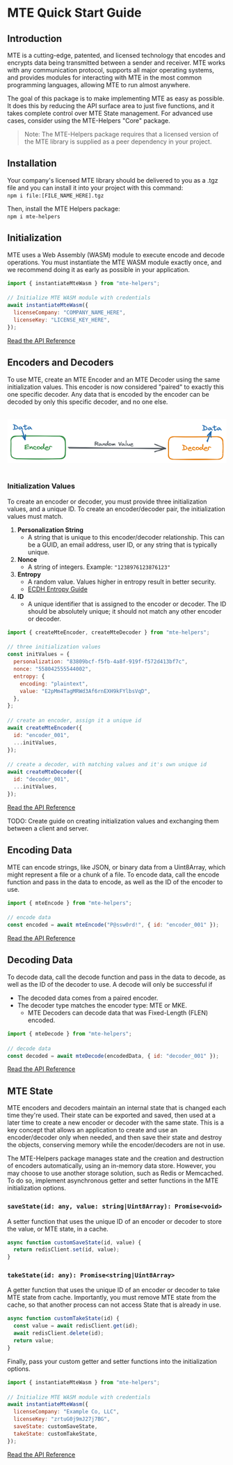 # MTE Quick Start Guide

## Introduction

MTE is a cutting-edge, patented, and licensed technology that encodes and encrypts data being transmitted between a sender and receiver. MTE works with any communication protocol, supports all major operating systems, and provides modules for interacting with MTE in the most common programming languages, allowing MTE to run almost anywhere.

The goal of this package is to make implementing MTE as easy as possible. It does this by reducing the API surface area to just five functions, and it takes complete control over MTE State management. For advanced use cases, consider using the MTE-Helpers "Core" package.

> Note: The MTE-Helpers package requires that a licensed version of the MTE library is supplied as a peer dependency in your project.

## Installation

Your company's licensed MTE library should be delivered to you as a .tgz file and you can install it into your project with this command:\
`npm i file:[FILE_NAME_HERE].tgz`

Then, install the MTE Helpers package:\
`npm i mte-helpers`

## Initialization

MTE uses a Web Assembly (WASM) module to execute encode and decode operations. You must instantiate the MTE WASM module exactly once, and we recommend doing it as early as possible in your application.

```js
import { instantiateMteWasm } from "mte-helpers";

// Initialize MTE WASM module with credentials
await instantiateMteWasm({
  licenseCompany: "COMPANY_NAME_HERE",
  licenseKey: "LICENSE_KEY_HERE",
});
```

[Read the API Reference](./guides/api-reference/managed.md)

## Encoders and Decoders

To use MTE, create an MTE Encoder and an MTE Decoder using the same initialization values. This encoder is now considered "paired" to exactly this one specific decoder. Any data that is encoded by the encoder can be decoded by only this specific decoder, and no one else.

<br/>
<center>
  <img src="./guides/images/encoder-to-decoder.png" >
</center>
<br/>

### Initialization Values

To create an encoder or decoder, you must provide three initialization values, and a unique ID. To create an encoder/decoder pair, the initialization values must match.

1. **Personalization String**
   - A string that is unique to this encoder/decoder relationship. This can be a GUID, an email address, user ID, or any string that is typically unique.
2. **Nonce**
   - A string of integers. Example: `"1238976123876123"`
3. **Entropy**
   - A random value. Values higher in entropy result in better security.
   - [ECDH Entropy Guide](./entropy.md)
4. **ID**
   - A unique identifier that is assigned to the encoder or decoder. The ID should be absolutely unique; it should not match any other encoder or decoder.

```js
import { createMteEncoder, createMteDecoder } from "mte-helpers";

// three initialization values
const initValues = {
  personalization: "83809bcf-f5fb-4a8f-919f-f572d413bf7c",
  nonce: "558042555544002",
  entropy: {
    encoding: "plaintext",
    value: "E2pMm4TagMRWd3Af6rnEXH9kFYlbsVqD",
  },
};

// create an encoder, assign it a unique id
await createMteEncoder({
  id: "encoder_001",
  ...initValues,
});

// create a decoder, with matching values and it's own unique id
await createMteDecoder({
  id: "decoder_001",
  ...initValues,
});
```

[Read the API Reference](./guides/api-reference/managed.md)

TODO: Create guide on creating initialization values and exchanging them between a client and server.

## Encoding Data

MTE can encode strings, like JSON, or binary data from a Uint8Array, which might represent a file or a chunk of a file. To encode data, call the encode function and pass in the data to encode, as well as the ID of the encoder to use.

```js
import { mteEncode } from "mte-helpers";

// encode data
const encoded = await mteEncode("P@ssw0rd!", { id: "encoder_001" });
```

[Read the API Reference](./guides/api-reference/managed.md)

## Decoding Data

To decode data, call the decode function and pass in the data to decode, as well as the ID of the decoder to use. A decode will only be successful if

- The decoded data comes from a paired encoder.
- The decoder type matches the encoder type: MTE or MKE.
  - MTE Decoders can decode data that was Fixed-Length (FLEN) encoded.

```js
import { mteDecode } from "mte-helpers";

// decode data
const decoded = await mteDecode(encodedData, { id: "decoder_001" });
```

[Read the API Reference](./guides/api-reference/managed.md)

## MTE State

MTE encoders and decoders maintain an internal state that is changed each time they're used. Their state can be exported and saved, then used at a later time to create a new encoder or decoder with the same state. This is a key concept that allows an application to create and use an encoder/decoder only when needed, and then save their state and destroy the objects, conserving memory while the encoder/decoders are not in use.

The MTE-Helpers package manages state and the creation and destruction of encoders automatically, using an in-memory data store. However, you may choose to use another storage solution, such as Redis or Memcached. To do so, implement asynchronous getter and setter functions in the MTE initialization options.

### `saveState(id: any, value: string|Uint8Array): Promise<void>`

A setter function that uses the unique ID of an encoder or decoder to store the value, or MTE state, in a cache.

```js
async function customSaveState(id, value) {
  return redisClient.set(id, value);
}
```

### `takeState(id: any): Promise<string|Uint8Array>`

A getter function that uses the unique ID of an encoder or decoder to take MTE state from cache. Importantly, you must remove MTE state from the cache, so that another process can not access State that is already in use.

```js
async function customTakeState(id) {
  const value = await redisClient.get(id);
  await redisClient.delete(id);
  return value;
}
```

Finally, pass your custom getter and setter functions into the initialization options.

```js
import { instantiateMteWasm } from "mte-helpers";

// Initialize MTE WASM module with credentials
await instantiateMteWasm({
  licenseCompany: "Example Co, LLC",
  licenseKey: "zrtuG0j9mJ27j7BG",
  saveState: customSaveState,
  takeState: customTakeState,
});
```

[Read the API Reference](./guides/api-reference/managed.md)
